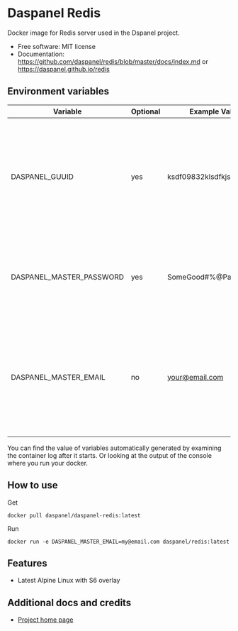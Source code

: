 
# Daspanel Redis

Docker image for Redis server used in the Dspanel project.

* Free software: MIT license
* Documentation: <https://github.com/daspanel/redis/blob/master/docs/index.md> or <https://daspanel.github.io/redis>

## Environment variables
| Variable | Optional      | Example Value | Purpose
|----------|---------------|---------------|---------------|
| DASPANEL_GUUID | yes | ksdf09832klsdfkjsdlk | UUID used in Daspanel system to identify a unique instance of data. If you don't provide one Daspanel generate it using [Getuuid API](https://9jzojg54n7.execute-api.us-east-1.amazonaws.com/v1/uuid)|
| DASPANEL_MASTER_PASSWORD | yes | SomeGood#%@Passwd123 | Password to be used in the various Daspanel services. Automatically generated if you do not provide one.
| DASPANEL_MASTER_EMAIL | no | your@email.com | Email of the owner of Daspanel instance. It can be used for receiving notifications from the system. The Docker container will not run if it is not informed.

You can find the value of variables automatically generated by examining the 
container log after it starts. Or looking at the output of the console where 
you run your docker.

## How to use
Get
```shell
docker pull daspanel/daspanel-redis:latest
```

Run
```shell
docker run -e DASPANEL_MASTER_EMAIL=my@email.com daspanel/redis:latest
```

## Features

* Latest Alpine Linux with S6 overlay

## Additional docs and credits

* [Project home page](https://daspanel.github.io/redis)

